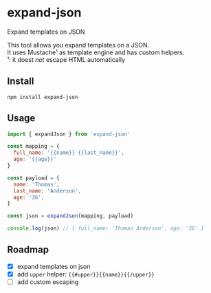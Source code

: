 # expand-json
Expand templates on JSON

This tool allows you expand templates on a JSON.  
It uses Mustache¹ as template engine and has custom helpers.  
¹: it doest _not_ escape HTML automatically  

## Install
```
npm install expand-json
```

## Usage
```javascript
import { expandJson } from 'expand-json'

const mapping = {
  full_name: '{{name}} {{last_name}}',
  age: '{{age}}'
}

const payload = {
  name: 'Thomas',
  last_name: 'Anderson',
  age: '36',
}

const json = expandJson(mapping, payload)

console.log(json) // { full_name: 'Thomas Anderson', age: '36' }
```

## Roadmap
- [x] expand templates on json
- [x] add `upper` helper: `{{#upper}}{{name}}{{/upper}}`
- [ ] add custom escaping
